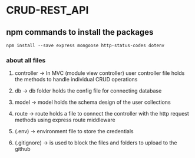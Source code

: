 # CRUD-REST_API

## npm commands to install the packages

`npm install --save express mongoose http-status-codes dotenv`

### about all files

1. controller -> In MVC (module view controller) user controller file holds the methods to handle individual CRUD operations

2. db -> db folder holds the config file for connecting database 

3. model -> model holds the schema design of the user collections

4. route -> route holds a file to connect the controller with the http request methods using express route middleware

5. (.env) -> environment file to store the credentials

6. (.gitignore) -> is used to block the files and folders to upload to the github